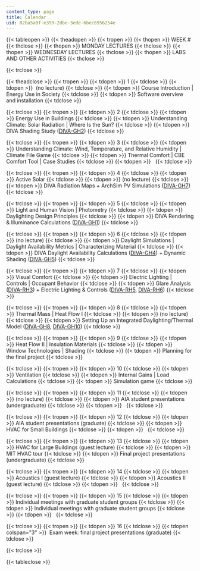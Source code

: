 ```yaml
---
content_type: page
title: Calendar
uid: 02ba5a0f-e399-2dbe-3ede-6bec6956254e
---
```


{{< tableopen >}}
{{< theadopen >}}
{{< tropen >}}
{{< thopen >}}
WEEK #
{{< thclose >}}
{{< thopen >}}
MONDAY LECTURES
{{< thclose >}}
{{< thopen >}}
WEDNESDAY LECTURES
{{< thclose >}}
{{< thopen >}}
LABS AND OTHER ACTIVITIES
{{< thclose >}}

{{< trclose >}}

{{< theadclose >}}
{{< tropen >}}
{{< tdopen >}}
1
{{< tdclose >}}
{{< tdopen >}}
 (no lecture)
{{< tdclose >}}
{{< tdopen >}}
Course Introduction | Energy Use in Society
{{< tdclose >}}
{{< tdopen >}}
Software overview and installation
{{< tdclose >}}

{{< trclose >}}
{{< tropen >}}
{{< tdopen >}}
2
{{< tdclose >}}
{{< tdopen >}}
Energy Use in Buildings
{{< tdclose >}}
{{< tdopen >}}
Understanding Climate: Solar Radiation | Where Is the Sun?
{{< tdclose >}}
{{< tdopen >}}
DIVA Shading Study ([DIVA-GH2](https://www.youtube.com/watch?v=hlHamUJ-suk))
{{< tdclose >}}

{{< trclose >}}
{{< tropen >}}
{{< tdopen >}}
3
{{< tdclose >}}
{{< tdopen >}}
Understanding Climate: Wind, Temperature, and Relative Humidity | Climate File Game
{{< tdclose >}}
{{< tdopen >}}
Thermal Comfort | CBE Comfort Tool | Case Studies
{{< tdclose >}}
{{< tdopen >}}
 
{{< tdclose >}}

{{< trclose >}}
{{< tropen >}}
{{< tdopen >}}
4
{{< tdclose >}}
{{< tdopen >}}
Active Solar
{{< tdclose >}}
{{< tdopen >}}
(no lecture)
{{< tdclose >}}
{{< tdopen >}}
DIVA Radiation Maps + ArchSim PV Simulations ([DIVA-GH7](https://www.youtube.com/watch?v=1BUrj14B_a0&feature=youtu.be))
{{< tdclose >}}

{{< trclose >}}
{{< tropen >}}
{{< tdopen >}}
5
{{< tdclose >}}
{{< tdopen >}}
Light and Human Vision | Photometry
{{< tdclose >}}
{{< tdopen >}}
Daylighting Design Principles
{{< tdclose >}}
{{< tdopen >}}
﻿DIVA Rendering & Illuminance Calculations﻿ ([DIVA-GH1](https://vimeo.com/178032314))
{{< tdclose >}}

{{< trclose >}}
{{< tropen >}}
{{< tdopen >}}
6
{{< tdclose >}}
{{< tdopen >}}
(no lecture)
{{< tdclose >}}
{{< tdopen >}}
Daylight Simulations | Daylight Availability Metrics | Characterizing Material
{{< tdclose >}}
{{< tdopen >}}
DIVA Daylight Availability Calculations ([DIVA-GH4](https://vimeo.com/178104137)) + Dynamic Shading ([DIVA-GH5](https://vimeo.com/178178194))
{{< tdclose >}}

{{< trclose >}}
{{< tropen >}}
{{< tdopen >}}
7
{{< tdclose >}}
{{< tdopen >}}
﻿Visual Comfort
{{< tdclose >}}
{{< tdopen >}}
Electric Lighting | Controls | Occupant Behavior
{{< tdclose >}}
{{< tdopen >}}
Glare Analysis ([DIVA-RH3](https://www.youtube.com/watch?v=B1Pzf7x7x-o)) + Electric Lighting & Controls ([DIVA-RH5](https://www.youtube.com/watch?v=W42ZSmCftkw), [DIVA-RH6](https://www.youtube.com/watch?v=cT2meCERpCQ))
{{< tdclose >}}

{{< trclose >}}
{{< tropen >}}
{{< tdopen >}}
8
{{< tdclose >}}
{{< tdopen >}}
Thermal Mass | Heat Flow I
{{< tdclose >}}
{{< tdopen >}}
(no lecture)
{{< tdclose >}}
{{< tdopen >}}
Setting Up an Integrated Daylighting/Thermal Model ([DIVA-GH8](https://www.youtube.com/watch?v=I0sN1HTOjQU&feature=youtu.be), [DIVA-GH10](https://www.youtube.com/watch?v=C-90PHpFMhk&feature=youtu.be))
{{< tdclose >}}

{{< trclose >}}
{{< tropen >}}
{{< tdopen >}}
9
{{< tdclose >}}
{{< tdopen >}}
Heat Flow II | Insulation Materials
{{< tdclose >}}
{{< tdopen >}}
Window Technologies | Shading
{{< tdclose >}}
{{< tdopen >}}
Planning for the final project
{{< tdclose >}}

{{< trclose >}}
{{< tropen >}}
{{< tdopen >}}
10
{{< tdclose >}}
{{< tdopen >}}
Ventilation
{{< tdclose >}}
{{< tdopen >}}
Internal Gains | Load Calculations
{{< tdclose >}}
{{< tdopen >}}
Simulation game
{{< tdclose >}}

{{< trclose >}}
{{< tropen >}}
{{< tdopen >}}
11
{{< tdclose >}}
{{< tdopen >}}
(no lecture)
{{< tdclose >}}
{{< tdopen >}}
AIA student presentations (undergraduate)
{{< tdclose >}}
{{< tdopen >}}
 
{{< tdclose >}}

{{< trclose >}}
{{< tropen >}}
{{< tdopen >}}
12
{{< tdclose >}}
{{< tdopen >}}
AIA student presentations (graduate)
{{< tdclose >}}
{{< tdopen >}}
HVAC for Small Buildings
{{< tdclose >}}
{{< tdopen >}}
 
{{< tdclose >}}

{{< trclose >}}
{{< tropen >}}
{{< tdopen >}}
13
{{< tdclose >}}
{{< tdopen >}}
HVAC for Large Buildings (guest lecture)
{{< tdclose >}}
{{< tdopen >}}
MIT HVAC tour
{{< tdclose >}}
{{< tdopen >}}
Final project presentations (undergraduate)
{{< tdclose >}}

{{< trclose >}}
{{< tropen >}}
{{< tdopen >}}
14
{{< tdclose >}}
{{< tdopen >}}
Acoustics I (guest lecture)
{{< tdclose >}}
{{< tdopen >}}
Acoustics II (guest lecture)
{{< tdclose >}}
{{< tdopen >}}
 
{{< tdclose >}}

{{< trclose >}}
{{< tropen >}}
{{< tdopen >}}
15
{{< tdclose >}}
{{< tdopen >}}
Individual meetings with graduate student groups
{{< tdclose >}}
{{< tdopen >}}
Individual meetings with graduate student groups
{{< tdclose >}}
{{< tdopen >}}
 
{{< tdclose >}}

{{< trclose >}}
{{< tropen >}}
{{< tdopen >}}
16
{{< tdclose >}}
{{< tdopen colspan="3" >}}
 Exam week: final project presentations (graduate)
{{< tdclose >}}

{{< trclose >}}

{{< tableclose >}}